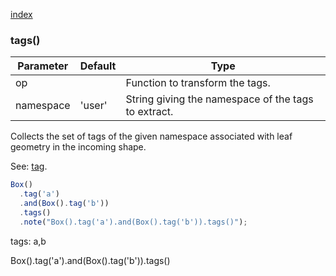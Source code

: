 [index](../../nb/api/index.md)
### tags()
Parameter|Default|Type
---|---|---
op||Function to transform the tags.
namespace|'user'|String giving the namespace of the tags to extract.

Collects the set of tags of the given namespace associated with leaf geometry in the incoming shape.

See: [tag](../../nb/api/tag.md).

```JavaScript
Box()
  .tag('a')
  .and(Box().tag('b'))
  .tags()
  .note("Box().tag('a').and(Box().tag('b')).tags()");
```

tags: a,b

Box().tag('a').and(Box().tag('b')).tags()
